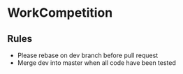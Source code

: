 WorkCompetition
====

Rules
-
- Please rebase on dev branch before pull request
- Merge dev into master when all code have been tested